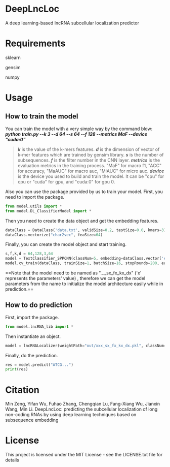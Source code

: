 # DeepLncLoc
A deep learning-based lncRNA subcellular localization predictor

# Requirements
sklearn

gensim

numpy

# Usage
## How to train the model
You can train the model with a very simple way by the command blow:
***python train.py --k 3 --d 64 --s 64 --f 128 --metrics MaF --device "cuda:0"***
>***k*** is the value of the k-mers features.
>***d*** is the dimension of vector of k-mer features which are trained by gensim library.
>***s*** is the number of subsequences.
>***f*** is the filter number in the CNN layer.
>***metrics*** is the evaluation metrics in the training process. "MaF" for macro f1, "ACC" for accuracy, "MaAUC" for macro auc, "MiAUC" for micro auc.
>***device*** is the device you used to build and train the model. It can be "cpu" for cpu or "cuda" for gpu, and "cuda:0" for gpu 0. 

Also you can use the package provided by us to train your model.
First, you need to import the package.
```python
from model.utils import *
from model.DL_ClassifierModel import *
```
Then you need to create the data object and get the embedding features.
```python
dataClass = DataClass('data.txt', validSize=0.2, testSize=0.0, kmers=3)
dataClass.vectorize("char2vec", feaSize=64)
```
Finally, you can create the model object and start training.
```python
s,f,k,d = 64,128,3,64
model = TextClassifier_SPPCNN(classNum=5, embedding=dataClass.vector['embedding'], SPPSize=s, feaSize=d, filterNum=f, contextSizeList=[1,3,5], embDropout=0.3, fcDropout=0.5, useFocalLoss=True, device="cuda")
model.cv_train(dataClass, trainSize=1, batchSize=16, stopRounds=200, earlyStop=10, epoch=100, kFold=5, savePath=f"out/DeepLncLoc_s{s}_f{f}_k{k}_d{d}", report=['ACC','MaF','MiAUC','MaAUC'])
```
==Note that the model need to be named as "..._sx_fx_kx_dx" ('x' represents the parameters' value) , therefore we can get the model parameters from the name to  initialize the model architecture easily while in prediction.==
## How to do prediction
First, import the package. 
```python
from model.lncRNA_lib import *
```
Then instantiate an object.
```python
model = lncRNALocalizer(weightPath="out/xxx_sx_fx_kx_dx.pkl", classNum=5, contextSizeList=[1,3,5], map_location={"cuda:0":"cpu"}, device="cpu")
```
Finally, do the prediction.
```python
res = model.predict("ATCG...")
print(res)
```

# Citation
Min Zeng, Yifan Wu, Fuhao Zhang, Chengqian Lu, Fang-Xiang Wu, Jianxin Wang, Min Li. DeepLncLoc: predicting the subcellular localization of long non-coding RNAs by using deep learning techniques based on subsequence embedding

# License
This project is licensed under the MIT License - see the LICENSE.txt file for details
